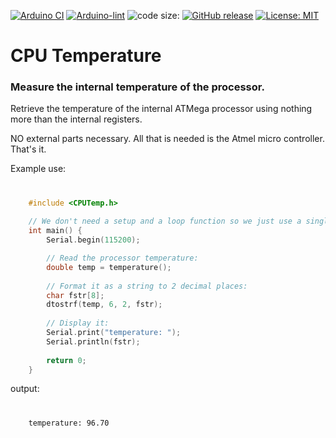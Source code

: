 [![Arduino CI](https://github.com/ripred/CPUTemp/workflows/Arduino%20CI/badge.svg)](https://github.com/marketplace/actions/arduino_ci)
[![Arduino-lint](https://github.com/ripred/CPUTemp/actions/workflows/arduino-lint.yml/badge.svg)](https://github.com/ripred/CPUTemp/actions/workflows/arduino-lint.yml)
![code size:](https://img.shields.io/github/languages/code-size/ripred/CPUTemp)
[![GitHub release](https://img.shields.io/github/release/ripred/CPUTemp.svg?maxAge=3600)](https://github.com/ripred/CPUTemp/releases)
[![License: MIT](https://img.shields.io/badge/license-MIT-green.svg)](https://github.com/ripred/CPUTemp/blob/master/LICENSE)

# CPU Temperature

### Measure the internal temperature of the processor.

Retrieve the temperature of the internal ATMega processor using nothing more than the internal registers.

NO external parts necessary.  All that is needed is the Atmel micro controller.  That's it.

Example use:

#
```cpp
    #include <CPUTemp.h>
    
    // We don't need a setup and a loop function so we just use a single main:
    int main() {
        Serial.begin(115200);

        // Read the processor temperature:
        double temp = temperature();
    
        // Format it as a string to 2 decimal places:
        char fstr[8];
        dtostrf(temp, 6, 2, fstr);
    
        // Display it:
        Serial.print("temperature: ");
        Serial.println(fstr);
    
        return 0;
    }
```

output:

#
```
    temperature: 96.70
```
